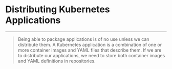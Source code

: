 <!-- .slide: data-background="../img/background/why.jpg" -->
# Distributing Kubernetes Applications

---


<!-- .slide: data-background="img/packages.jpeg" -->
> Being able to package applications is of no use unless we can distribute them. A Kubernetes application is a combination of one or more container images and YAML files that describe them. If we are to distribute our applications, we need to store both container images and YAML definitions in repositories.